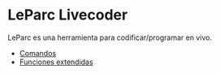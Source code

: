 # LeParc Livecoder

LeParc es una herramienta para codificar/programar en vivo.

- [Comandos](https://andrusenn.github.io/leparc-lc-p5js/es/comandos.html)
- [Funciones extendidas](https://andrusenn.github.io/leparc-lc-p5js/es/funciones-extendidas.html)
